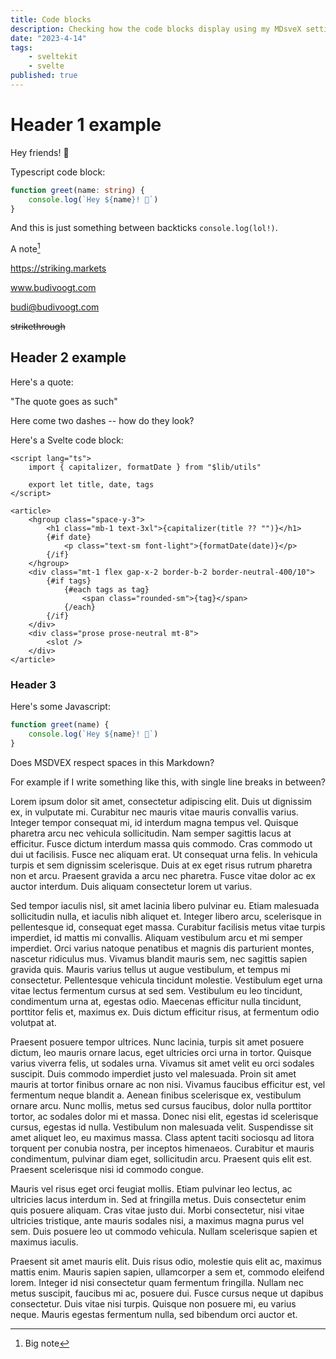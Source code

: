 ```yaml
---
title: Code blocks
description: Checking how the code blocks display using my MDsveX settings.
date: "2023-4-14"
tags:
    - sveltekit
    - svelte
published: true
---
```


# Header 1 example

Hey friends! 👋

Typescript code block:

```ts showLineNumbers title="typescript block" {2}
function greet(name: string) {
	console.log(`Hey ${name}! 👋`)
}
```

And this is just something between backticks `console.log(lol!)`.

A note[^1]

[^1]: Big note

https://striking.markets

www.budivoogt.com

budi@budivoogt.com

~~strikethrough~~

## Header 2 example

Here's a quote:

"The quote goes as such"

Here come two dashes -- how do they look?

Here's a Svelte code block:

```svelte title="PostList.svelte"
<script lang="ts">
	import { capitalizer, formatDate } from "$lib/utils"

	export let title, date, tags
</script>

<article>
	<hgroup class="space-y-3">
		<h1 class="mb-1 text-3xl">{capitalizer(title ?? "")}</h1>
		{#if date}
			<p class="text-sm font-light">{formatDate(date)}</p>
		{/if}
	</hgroup>
	<div class="mt-1 flex gap-x-2 border-b-2 border-neutral-400/10">
		{#if tags}
			{#each tags as tag}
				<span class="rounded-sm">{tag}</span>
			{/each}
		{/if}
	</div>
	<div class="prose prose-neutral mt-8">
		<slot />
	</div>
</article>
```

### Header 3

Here's some Javascript:

```js title="bananacake"
function greet(name) {
	console.log(`Hey ${name}! 👋`)
}
```

Does MSDVEX respect spaces in this Markdown?

For example if I write something like this, with single line breaks in between?

Lorem ipsum dolor sit amet, consectetur adipiscing elit. Duis ut dignissim ex, in vulputate mi. Curabitur nec mauris vitae mauris convallis varius. Integer tempor consequat mi, id interdum magna tempus vel. Quisque pharetra arcu nec vehicula sollicitudin. Nam semper sagittis lacus at efficitur. Fusce dictum interdum massa quis commodo. Cras commodo ut dui ut facilisis. Fusce nec aliquam erat. Ut consequat urna felis. In vehicula turpis et sem dignissim scelerisque. Duis at ex eget risus rutrum pharetra non et arcu. Praesent gravida a arcu nec pharetra. Fusce vitae dolor ac ex auctor interdum. Duis aliquam consectetur lorem ut varius.

Sed tempor iaculis nisl, sit amet lacinia libero pulvinar eu. Etiam malesuada sollicitudin nulla, et iaculis nibh aliquet et. Integer libero arcu, scelerisque in pellentesque id, consequat eget massa. Curabitur facilisis metus vitae turpis imperdiet, id mattis mi convallis. Aliquam vestibulum arcu et mi semper imperdiet. Orci varius natoque penatibus et magnis dis parturient montes, nascetur ridiculus mus. Vivamus blandit mauris sem, nec sagittis sapien gravida quis. Mauris varius tellus ut augue vestibulum, et tempus mi consectetur. Pellentesque vehicula tincidunt molestie. Vestibulum eget urna vitae lectus fermentum cursus at sed sem. Vestibulum eu leo tincidunt, condimentum urna at, egestas odio. Maecenas efficitur nulla tincidunt, porttitor felis et, maximus ex. Duis dictum efficitur risus, at fermentum odio volutpat at.

Praesent posuere tempor ultrices. Nunc lacinia, turpis sit amet posuere dictum, leo mauris ornare lacus, eget ultricies orci urna in tortor. Quisque varius viverra felis, ut sodales urna. Vivamus sit amet velit eu orci sodales suscipit. Duis commodo imperdiet justo vel malesuada. Proin sit amet mauris at tortor finibus ornare ac non nisi. Vivamus faucibus efficitur est, vel fermentum neque blandit a. Aenean finibus scelerisque ex, vestibulum ornare arcu. Nunc mollis, metus sed cursus faucibus, dolor nulla porttitor tortor, ac sodales dolor mi et massa. Donec nisi elit, egestas id scelerisque cursus, egestas id nulla. Vestibulum non malesuada velit. Suspendisse sit amet aliquet leo, eu maximus massa. Class aptent taciti sociosqu ad litora torquent per conubia nostra, per inceptos himenaeos. Curabitur et mauris condimentum, pulvinar diam eget, sollicitudin arcu. Praesent quis elit est. Praesent scelerisque nisi id commodo congue.

Mauris vel risus eget orci feugiat mollis. Etiam pulvinar leo lectus, ac ultricies lacus interdum in. Sed at fringilla metus. Duis consectetur enim quis posuere aliquam. Cras vitae justo dui. Morbi consectetur, nisi vitae ultricies tristique, ante mauris sodales nisi, a maximus magna purus vel sem. Duis posuere leo ut commodo vehicula. Nullam scelerisque sapien et maximus iaculis.

Praesent sit amet mauris elit. Duis risus odio, molestie quis elit ac, maximus mattis enim. Mauris sapien sapien, ullamcorper a sem et, commodo eleifend lorem. Integer id nisi consectetur quam fermentum fringilla. Nullam nec metus suscipit, faucibus mi ac, posuere dui. Fusce cursus neque ut dapibus consectetur. Duis vitae nisi turpis. Quisque non posuere mi, eu varius neque. Mauris egestas fermentum nulla, sed bibendum orci auctor et.
